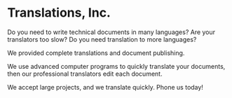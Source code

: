 # Translations, Inc.

Do you need to write technical documents in many languages? Are your translators too slow? Do you need translation to more languages?

We provided complete translations and document publishing.

We use advanced computer programs to quickly translate your documents, then our professional translators edit each document.

We accept large projects, and we translate quickly. Phone us today!
